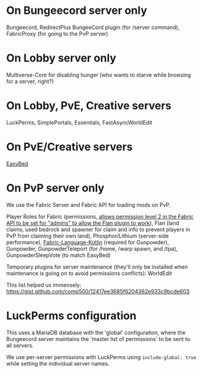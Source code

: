 # On Bungeecord server only
Bungeecord, RedirectPlus BungeeCord plugin (for /server command), FabricProxy (for going to the PvP server)

# On Lobby server only
Multiverse-Core for disabling hunger (who wants to starve while browsing for a server, right?)

# On Lobby, PvE, Creative servers
LuckPerms, SimplePortals, Essentials, FastAsyncWorldEdit

# On PvE/Creative servers
[EasyBed](https://github.com/pengooin/EasyBed/)

# On PvP server only
We use the Fabric Server and Fabric API for loading mods on PvP.

Player Roles for Fabric (permissions, [allows permission level 2 in the Fabric API to be set for "admins" to allow the Flan plugin to work](https://fabricmc.net/wiki/tutorial:commands#some_example_commands_examples)), Flan (land claims, used bedrock and spawner for claim and info to prevent players in PvP from claiming their own land), Phosphor/Lithium (server-side performance), [Fabric-Language-Kotlin](https://www.curseforge.com/minecraft/mc-mods/fabric-language-kotlin/download/3136960) (required for Gunpowder), Gunpowder, GunpowderTeleport (for /home, /warp spawn, and /tpa), GunpowderSleepVote (to match EasyBed)

Temporary plugins for server maintenance (they'll only be installed when maintenance is going on to avoid permissions conflicts): WorldEdit

This list helped us immensely: https://gist.github.com/comp500/12417ee3685f6204362e933c9bcde603

# LuckPerms configuration
This uses a MariaDB database with the 'global' configuration, where the Bungeecord server maintains the 'master list of permissions' to be sent to all servers.

We use per-server permissions with LuckPerms using `include-global: true` while setting the individual server names.
